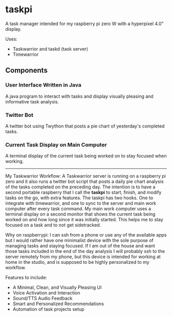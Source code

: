 # taskpi 
A task manager intended for my raspberry pi zero W with a hyperpixel 4.0" display.

Uses:
  * Taskwarrior and taskd (task server)
  * Timewarrior

## Components

### User Interface Written in Java
A java program to interact with tasks and display visually pleasing and informative task analysis.

### Twitter Bot
A twitter bot using Twython that posts a pie chart of yesterday's completed tasks.

### Current Task Display on Main Computer
A terminal display of the current task being worked on to stay focused when working.

---

My Taskwarrior Workflow:
  A Taskwarrior server is running on a raspberry pi zero and it also runs a twitter bot script that posts a daily pie chart analysis of the tasks completed on the preceding day.
The intention is to have a second portable raspberry that I call the **taskpi** to start, finish, and modify tasks on the go, with extra features. The taskpi has two hooks. One to integrate with timewarrior, and one to sync to the server and main work computer after every task command.
  My main work computer uses a terminal display on a second monitor that shows the current task being worked on and how long since it was initially started. This helps me to stay focused on a task and to not get sidetracked.

Why on raspberrypi:
  I can ssh from a phone or use any of the available apps but I would rather have one minimalist device with the sole purpose of managing tasks and staying focused. If I am out of the house and want those tasks included in the end of the day analysis I will probably ssh to the server remotely from my phone, but this device is intended for working at home in the studio, and is supposed to be highly personalized to my workflow.

Features to include:
  - A Minimal, Clean, and Visually Pleasing UI
  - Voice Activation and Interaction
  - Sound/TTS Audio Feedback
  - Smart and Personalized Recommendations
  - Automation of task projects setup
